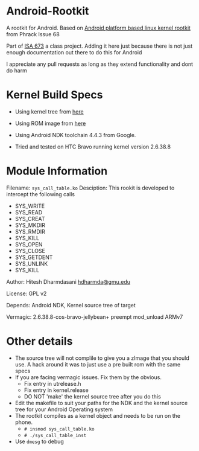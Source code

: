 Android-Rootkit
===============

A rootkit for Android. Based on [Android platform based linux kernel rootkit](http://www.phrack.org/issues/68/6.html#article) from Phrack Issue 68

Part of [ISA 673](http://cs.gmu.edu/~astavrou/isa673_S10.html) a class project. Adding it here just because there is not just enough documentation out there to do this for Android

I appreciate any pull requests as long as they extend functionality and dont do harm

Kernel Build Specs
===================
* Using kernel tree from [here](https://github.com/Evervolv/android_kernel_htc_qsd8k)

* Using ROM image from [here](http://cos-bravo-ics.googlecode.com/files/COS-Bravo-Jb-alpha1.zip)

* Using Android NDK toolchain 4.4.3 from Google.

* Tried and tested on HTC Bravo running kernel version 2.6.38.8


Module Information
==================

Filename:      `sys_call_table.ko`
Desciption:    This rookit is developed to intercept the following calls
* SYS_WRITE
* SYS_READ
* SYS_CREAT
* SYS_MKDIR
* SYS_RMDIR
* SYS_KILL
* SYS_OPEN
* SYS_CLOSE
* SYS_GETDENT
* SYS_UNLINK
* SYS_KILL

Author:         Hitesh Dharmdasani <hdharmda@gmu.edu>

License:        GPL v2

Depends:        Android NDK, Kernel source tree of target

Vermagic:       2.6.38.8-cos-bravo-jellybean+ preempt mod_unload ARMv7


Other details
=============

* The source tree will not complile to give you a zImage that you should use. A hack around it was to just use a pre built rom with the same specs
* If you are facing vermagic issues. Fix them by the obvious.
  * Fix entry in utrelease.h
  * Fix entry in kernel.release
  * DO NOT 'make' the kernel source tree after you do this
* Edit the makefile to suit your paths for the NDK and the kernel source tree for your Android Operating system
* The rootkit compiles as a kernel object and needs to be run on the phone.
    * `# insmod sys_call_table.ko`
    * `# ./sys_call_table_inst`
* Use `dmesg` to debug
